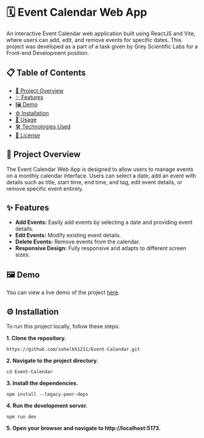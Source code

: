 # 🗓️ Event Calendar Web App

An interactive Event Calendar web application built using ReactJS and Vite, where users can add, edit, and remove events for specific dates. This project was developed as a part of a task given by Grey Scientific Labs for a Front-end Development position.

## 📋 Table of Contents

- [📖 Project Overview](#-project-overview)
- [✨ Features](#-features)
- [🖼️ Demo](-demo)
- [⚙️ Installation](-installation)
- [🚀 Usage]()
- [🛠️ Technologies Used]()
- [📜 License]()

## 📖 Project Overview

The Event Calendar Web App is designed to allow users to manage events on a monthly calendar interface. Users can select a date, add an event with details such as title, start time, end time, and tag, edit event details, or remove specific event entirely.

## ✨ Features

- **Add Events:** Easily add events by selecting a date and providing event details.
- **Edit Events:** Modify existing event details.
- **Delete Events:** Remove events from the calendar.
- **Responsive Design:** Fully responsive and adapts to different screen sizes.

## 🖼️ Demo

You can view a live demo of the project [here]().

## ⚙️ Installation

To run this project locally, follow these steps:

**1. Clone the repository.**
   ```
   https://github.com/sohelkh1211/Event-Calendar.git
   ```
**2. Navigate to the project directory.**
   ```
   cd Event-Calendar
   ```
**3. Install the dependencies.**
   ```
   npm install --legacy-peer-deps
   ```
**4. Run the development server.**
   ```
   npm run dev
   ```
**5. Open your browser and navigate to http://localhost:5173.**

